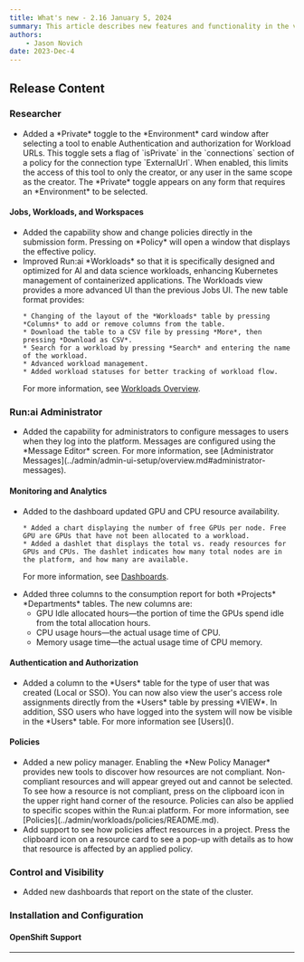 ```yaml
---
title: What's new - 2.16 January 5, 2024
summary: This article describes new features and functionality in the version.
authors:
    - Jason Novich
date: 2023-Dec-4
---
```


## Release Content

### Researcher

* <!--  TODO ADDLINK RUN-12597/RUN-12601	TW - Hide IDEs behind runai authentication -->Added a *Private* toggle to the *Environment* card window after selecting a tool to enable Authentication and authorization for Workload URLs. This toggle sets a flag of `isPrivate` in the `connections` section of a policy for the connection type `ExternalUrl`. When enabled, this limits the access of this tool to only the creator, or any user in the same scope as the creator. The *Private* toggle appears on any form that requires an *Environment* to be selected. <!-- maybe adds links here to the environment, trainings, workloads pages. -->

#### Jobs, Workloads, and Workspaces

* <!-- TODO ADDLINK RUN-10859/RUN-10860 Presenting Policy in workloads creation forms (V2) -->Added the capability show and change policies directly in the submission form. Pressing on *Policy* will open a window that displays the effective policy.

* <!-- TODO ADDLINK RUN-12619/RUN-14041 Workloads - Reliable data in API and UI Workloads redesign-->Improved Run:ai *Workloads* so that it is specifically designed and optimized for AI and data science workloads, enhancing Kubernetes management of containerized applications. The Workloads view provides a more advanced UI than the previous Jobs UI. The new table format provides:

      * Changing of the layout of the *Workloads* table by pressing *Columns* to add or remove columns from the table.
      * Download the table to a CSV file by pressing *More*, then pressing *Download as CSV*.
      * Search for a workload by pressing *Search* and entering the name of the workload.
      * Advanced workload management.
      * Added workload statuses for better tracking of workload flow.

    For more information, see [Workloads Overview]().

### Run:ai Administrator

* <!-- DONE check link RUN-13296/RUN-13299	TW - Administrator Messages - Doc gap, there is no page for settings.-->Added the capability for administrators to configure messages to users when they log into the platform. Messages are configured using the *Message Editor* screen. For more information, see [Administrator Messages](../admin/admin-ui-setup/overview.md#administrator-messages).

#### Monitoring and Analytics

* <!-- TODO ADDLINK RUN-12658/RUN-14155	TW - Expose GPU health info  -->Added to the dashboard updated GPU and CPU resource availability.

      * Added a chart displaying the number of free GPUs per node. Free GPU are GPUs that have not been allocated to a workload.
      * Added a dashlet that displays the total vs. ready resources for GPUs and CPUs. The dashlet indicates how many total nodes are in the platform, and how many are available. 

    For more information, see [Dashboards]().

* <!--  ADDLINK RUN-14703 - Additional columns to consumption report -->Added three columns to the consumption report for both *Projects* *Departments* tables. The new columns are:
  
    * GPU Idle allocated hours&mdash;the portion of time the GPUs spend idle from the total allocation hours.
    * CPU usage hours&mdash;the actual usage time of CPU.
    * Memory usage time&mdash;the actual usage time of CPU memory.

#### Authentication and Authorization

* <!--  TODO ADDLINK RUN-13107/RUN-13108 - SSO users visibility-->Added a column to the *Users* table for the type of user that was created (Local or SSO). You can now also view the user's access role assignments directly from the *Users* table by pressing *VIEW*. In addition, SSO users who have logged into the system will now be visible in the *Users* table. For more information see [Users]().

#### Policies

* <!--  TODO ADDLINK RUN-11125/RUN-11746	TW - Policy Sync - Catch all for the new policies pages and features. -->Added a new policy manager. Enabling the *New Policy Manager* provides new tools to discover how resources are not compliant. Non-compliant resources and will appear greyed out and cannot be selected. To see how a resource is not compliant, press on the clipboard icon in the upper right hand corner of the resource. Policies can also be applied to specific scopes within the Run:ai platform. For more information, see [Policies](../admin/workloads/policies/README.md).

* <!-- TODO  RUN-9808/RUN-9810 - Show effective project policy from the UI -->Add support to see how policies affect resources in a project. Press the clipboard icon on a resource card to see a pop-up with details as to how that resource is affected by an applied policy.

### Control and Visibility

* <!--  TODO RUN-7310/RUN-11951 Installation - Cluster visibility -->Added new dashboards that report on the state of the cluster.

### Installation and Configuration

#### OpenShift Support

<!-- TODO ADDLINK RUN-11787/RUN-11788 Support new Kubernetes and OpenShift releases - Yaron updated this - send to preqs page. -->

----------------------------------------------------

<!-- TODO  RUN-13470 Update Workload Parameters pages -->

<!--   RUN-10387/RUN-10388 Product scope for trial 
RUN-10385/RUN-10386	Trial cluster creation 
RUN-9594/RUN-9597	Trial flow from Run:ai website to live tenant -->
